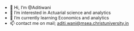 - 👋 Hi, I’m @Aditiwani
- 👀 I’m interested in Actuarial science and analytics 
- 🌱 I’m currently learning Economics and analytics
- 📫 contact me on mail; aditi.wani@msea.christuniversity.in

<!---
Aditiwani/Aditiwani is a ✨ special ✨ repository because its `README.md` (this file) appears on your GitHub profile.
You can click the Preview link to take a look at your changes.
--->
